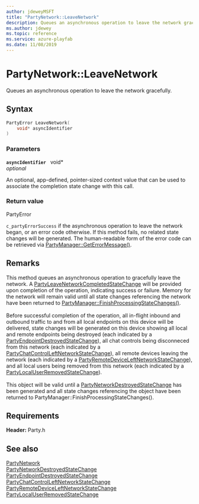 ```yaml
---
author: jdeweyMSFT
title: "PartyNetwork::LeaveNetwork"
description: Queues an asynchronous operation to leave the network gracefully.
ms.author: jdewey
ms.topic: reference
ms.service: azure-playfab
ms.date: 11/08/2019
---
```


# PartyNetwork::LeaveNetwork  

Queues an asynchronous operation to leave the network gracefully.  

## Syntax  
  
```cpp
PartyError LeaveNetwork(  
    void* asyncIdentifier  
)  
```  
  
### Parameters  
  
**`asyncIdentifier`** &nbsp; void*  
*optional*  
  
An optional, app-defined, pointer-sized context value that can be used to associate the completion state change with this call.  
  
  
### Return value  
PartyError
  
```c_partyErrorSuccess``` if the asynchronous operation to leave the network began, or an error code otherwise. If this method fails, no related state changes will be generated. The human-readable form of the error code can be retrieved via [PartyManager::GetErrorMessage()](../../PartyManager/methods/partymanager_geterrormessage.md).
  
## Remarks  
  
This method queues an asynchronous operation to gracefully leave the network. A [PartyLeaveNetworkCompletedStateChange](../../../structs/partyleavenetworkcompletedstatechange.md) will be provided upon completion of the operation, indicating success or failure. Memory for the network will remain valid until all state changes referencing the network have been returned to [PartyManager::FinishProcessingStateChanges()](../../PartyManager/methods/partymanager_finishprocessingstatechanges.md). <br /><br /> Before successful completion of the operation, all in-flight inbound and outbound traffic to and from all local endpoints on this device will be delivered, state changes will be generated on this device showing all local and remote endpoints being destroyed (each indicated by a [PartyEndpointDestroyedStateChange](../../../structs/partyendpointdestroyedstatechange.md)), all chat controls being disconneced from this network (each indicated by a [PartyChatControlLeftNetworkStateChange](../../../structs/partychatcontrolleftnetworkstatechange.md)), all remote devices leaving the network (each indicated by a [PartyRemoteDeviceLeftNetworkStateChange](../../../structs/partyremotedeviceleftnetworkstatechange.md)), and all local users being removed from this network (each indicated by a [PartyLocalUserRemovedStateChange](../../../structs/partylocaluserremovedstatechange.md)).   <br /><br /> This object will be valid until a [PartyNetworkDestroyedStateChange](../../../structs/partynetworkdestroyedstatechange.md) has been generated and all state changes referencing the object have been returned to PartyManager::FinishProcessingStateChanges().
  
## Requirements  
  
**Header:** Party.h
  
## See also  
[PartyNetwork](../partynetwork.md)  
[PartyNetworkDestroyedStateChange](../../../structs/partynetworkdestroyedstatechange.md)  
[PartyEndpointDestroyedStateChange](../../../structs/partyendpointdestroyedstatechange.md)  
[PartyChatControlLeftNetworkStateChange](../../../structs/partychatcontrolleftnetworkstatechange.md)  
[PartyRemoteDeviceLeftNetworkStateChange](../../../structs/partyremotedeviceleftnetworkstatechange.md)  
[PartyLocalUserRemovedStateChange](../../../structs/partylocaluserremovedstatechange.md)
  
  
